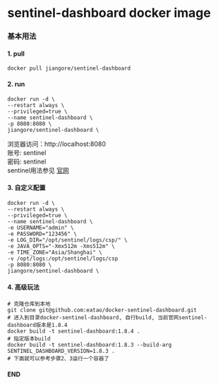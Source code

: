 # sentinel-dashboard docker image

### 基本用法
#### 1. pull
```
docker pull jiangore/sentinel-dashboard
```

#### 2. run
```
docker run -d \
--restart always \
--privileged=true \
--name sentinel-dashboard \
-p 8080:8080 \
jiangore/sentinel-dashboard \
```
浏览器访问：http://localhost:8080  
账号: sentinel  
密码: sentinel  
sentinel用法参见 [官网](https://github.com/alibaba/spring-cloud-alibaba/wiki/Sentinel 'sentinel')

#### 3. 自定义配置
```
docker run -d \
--restart always \
--privileged=true \
--name sentinel-dashboard \
-e USERNAME="admin" \
-e PASSWORD="123456" \
-e LOG_DIR="/opt/sentinel/logs/csp/" \
-e JAVA_OPTS="-Xmx512m -Xms512m" \
-e TIME_ZONE="Asia/Shanghai" \
-v /opt/logs:/opt/sentinel/logs/csp
-p 8080:8080 \
jiangore/sentinel-dashboard \
```

#### 4. 高级玩法
```
# 克隆仓库到本地
git clone git@github.com:eatao/docker-sentinel-dashboard.git
# 进入到目录docker-sentinel-dashboard, 自行build, 当前官网sentinel-dashboard版本是1.8.4
docker build -t sentinel-dashboard:1.8.4 .
# 指定版本build 
docker build -t sentinel-dashboard:1.8.3 --build-arg SENTINEL_DASHBOARD_VERSION=1.8.3 .
# 下面就可以参考步骤2、3运行一个容器了

```

#### END


